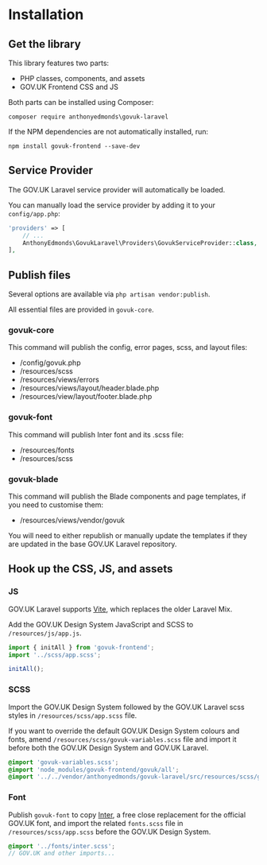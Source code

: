 # Installation

## Get the library

This library features two parts:

* PHP classes, components, and assets
* GOV.UK Frontend CSS and JS

Both parts can be installed using Composer:

`composer require anthonyedmonds\govuk-laravel`

If the NPM dependencies are not automatically installed, run:

`npm install govuk-frontend --save-dev`

## Service Provider

The GOV.UK Laravel service provider will automatically be loaded.

You can manually load the service provider by adding it to your `config/app.php`:

```php
'providers' => [
    // ...
    AnthonyEdmonds\GovukLaravel\Providers\GovukServiceProvider::class,
],
```

## Publish files

Several options are available via `php artisan vendor:publish`.

All essential files are provided in `govuk-core`.

### govuk-core

This command will publish the config, error pages, scss, and layout files:

* /config/govuk.php
* /resources/scss
* /resources/views/errors
* /resources/views/layout/header.blade.php
* /resources/view/layout/footer.blade.php

### govuk-font

This command will publish Inter font and its .scss file:

* /resources/fonts
* /resources/scss

### govuk-blade

This command will publish the Blade components and page templates, if you need to customise them:

* /resources/views/vendor/govuk

You will need to either republish or manually update the templates if they are updated in the base GOV.UK Laravel repository. 

## Hook up the CSS, JS, and assets

### JS

GOV.UK Laravel supports [Vite](https://laravel.com/docs/10.x/vite), which replaces the older Laravel Mix.

Add the GOV.UK Design System JavaScript and SCSS to `/resources/js/app.js`.

```js
import { initAll } from 'govuk-frontend';
import '../scss/app.scss';

initAll();

```

### SCSS

Import the GOV.UK Design System followed by the GOV.UK Laravel scss styles in `/resources/scss/app.scss` file.

If you want to override the default GOV.UK Design System colours and fonts, amend `/resources/scss/govuk-variables.scss` file and import it before both the GOV.UK Design System and GOV.UK Laravel.

```scss
@import 'govuk-variables.scss';
@import 'node_modules/govuk-frontend/govuk/all';
@import '../../vendor/anthonyedmonds/govuk-laravel/src/resources/scss/govuk-laravel.scss';
```

### Font

Publish `govuk-font` to copy [Inter](https://fonts.google.com/specimen/Inter), a free close replacement for the official GOV.UK font, and import the related `fonts.scss` file in `/resources/scss/app.scss` before the GOV.UK Design System.

```scss
@import '../fonts/inter.scss';
// GOV.UK and other imports...
```
